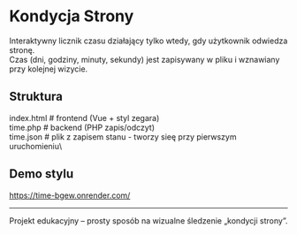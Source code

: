 # Kondycja Strony

Interaktywny licznik czasu działający tylko wtedy, gdy użytkownik odwiedza stronę.  
Czas (dni, godziny, minuty, sekundy) jest zapisywany w pliku i wznawiany przy kolejnej wizycie.

## Struktura

index.html # frontend (Vue + styl zegara)\
time.php # backend (PHP zapis/odczyt)\
time.json # plik z zapisem stanu - tworzy sieę przy pierwszym uruchomieniu\

## Demo stylu
https://time-bgew.onrender.com/

---
Projekt edukacyjny – prosty sposób na wizualne śledzenie „kondycji strony”.

